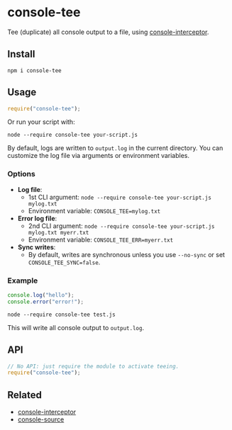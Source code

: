 # console-tee

Tee (duplicate) all console output to a file, using [console-interceptor](https://github.com/laggingreflex/console-interceptor).

## Install

```
npm i console-tee
```

## Usage

```js
require("console-tee");
```

Or run your script with:

```
node --require console-tee your-script.js
```

By default, logs are written to `output.log` in the current directory. You can customize the log file via arguments or environment variables.

### Options

- **Log file**:
  - 1st CLI argument: `node --require console-tee your-script.js mylog.txt`
  - Environment variable: `CONSOLE_TEE=mylog.txt`
- **Error log file**:
  - 2nd CLI argument: `node --require console-tee your-script.js mylog.txt myerr.txt`
  - Environment variable: `CONSOLE_TEE_ERR=myerr.txt`
- **Sync writes**:
  - By default, writes are synchronous unless you use `--no-sync` or set `CONSOLE_TEE_SYNC=false`.

### Example

```js
console.log("hello");
console.error("error!");
```

```
node --require console-tee test.js
```

This will write all console output to `output.log`.

## API

```js
// No API: just require the module to activate teeing.
require("console-tee");
```

## Related

- [console-interceptor](https://github.com/laggingreflex/console-interceptor)
- [console-source](https://github.com/laggingreflex/console-source)
